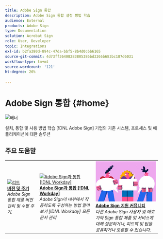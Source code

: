 ```yaml
---
title: Adobe Sign 통합
description: Adobe Sign 통합 설정 방법 학습
audience: External
products: Adobe Sign
type: Documentation
solution: Acrobat Sign
role: User, Developer
topic: Integrations
exl-id: b2fa280d-894c-47da-bbf5-8b4d0c6b6165
source-git-commit: 4d73ff36408283805386bd3266b683bc187d6031
workflow-type: tm+mt
source-wordcount: '121'
ht-degree: 26%

---
```


# Adobe Sign 통합 {#home}

![배너](images/sign-banner.png)

설치, 통합 및 사용 방법 학습 [!DNL Adobe Sign] 기업의 기존 시스템, 프로세스 및 애플리케이션에 대한 솔루션

## 주요 도움말

<table style="table-layout:fixed">
<tr>
  <td>
    <a href="versions.md">
    <img alt="리드" src="images/versions.png"/>
    </a>
    <div>
    <a href="versions.md"><strong>버전 및 주기</strong></a>
    </div>
    <em>Adobe Sign 통합 제품 버전 관리 및 수명 주기.</em>
    <br>
  </td>
  <td>
    <a href="workday/tutorial-video.md">
    <img alt="Adobe Sign과 통합 [!DNL Workday]" src="images/wd-integration.png"/>
    </a>
    <div>
    <a href="workday/tutorial-video.md"><strong>Adobe Sign과 통합 [!DNL Workday]</strong></a>
    </div>
    <em>Adobe Sign이 내부에서 작동하도록 구성하는 방법 알아보기 [!DNL Workday] 모든 문서 관리</em>
  </td>
  <td>
    <a href="https://community.adobe.com/t5/adobe-sign/bd-p/adobe-sign?page=1&amp;amp;amp;sort=latest_replies&amp;amp;amp;filter=all">
    <img alt="Adobe Sign 지원 커뮤니티" src="images/sign-forum.png"/>
    </a>
    <div>
    <a href="https://community.adobe.com/t5/adobe-sign/bd-p/adobe-sign?page=1&amp;sort=latest_replies&amp;filter=all"><strong>Adobe Sign 지원 커뮤니티</strong></a>
    </div>
    <em>다른 Adobe Sign 사용자 및 애호가와 Sign 통합 제품 및 서비스에 대해 질문하거나, 피드백 및 팁을 공유하거나 토론할 수 있습니다.</em>
    <br>
  </td>
</tr>
</table>
